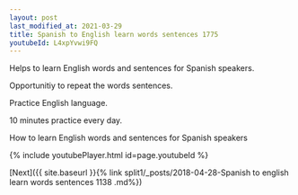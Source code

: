 ```yaml
---
layout: post
last_modified_at: 2021-03-29
title: Spanish to English learn words sentences 1775 
youtubeId: L4xpYvwi9FQ
---
```

 
 
Helps to learn English words and sentences for Spanish speakers.

Opportunitiy to repeat the words sentences. 

Practice English language. 
 
10 minutes practice every day. 
 
How to learn English words and sentences for Spanish speakers 
 
{% include youtubePlayer.html id=page.youtubeId %}
 
 
[Next]({{ site.baseurl }}{% link  split1/_posts/2018-04-28-Spanish to english learn words sentences 1138 .md%})
 
